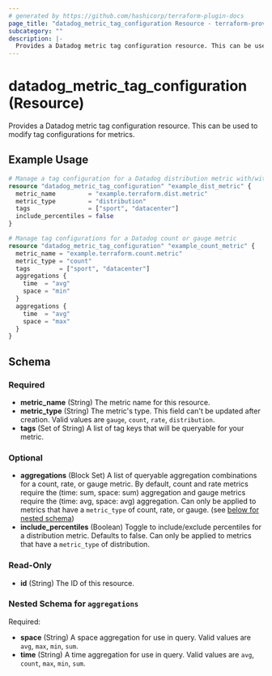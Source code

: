 ```yaml
---
# generated by https://github.com/hashicorp/terraform-plugin-docs
page_title: "datadog_metric_tag_configuration Resource - terraform-provider-datadog"
subcategory: ""
description: |-
  Provides a Datadog metric tag configuration resource. This can be used to modify tag configurations for metrics.
---
```


# datadog_metric_tag_configuration (Resource)

Provides a Datadog metric tag configuration resource. This can be used to modify tag configurations for metrics.

## Example Usage

```terraform
# Manage a tag configuration for a Datadog distribution metric with/without percentiles
resource "datadog_metric_tag_configuration" "example_dist_metric" {
  metric_name         = "example.terraform.dist.metric"
  metric_type         = "distribution"
  tags                = ["sport", "datacenter"]
  include_percentiles = false
}

# Manage tag configurations for a Datadog count or gauge metric
resource "datadog_metric_tag_configuration" "example_count_metric" {
  metric_name = "example.terraform.count.metric"
  metric_type = "count"
  tags        = ["sport", "datacenter"]
  aggregations {
    time  = "avg"
    space = "min"
  }
  aggregations {
    time  = "avg"
    space = "max"
  }
}
```

<!-- schema generated by tfplugindocs -->
## Schema

### Required

- **metric_name** (String) The metric name for this resource.
- **metric_type** (String) The metric's type. This field can't be updated after creation. Valid values are `gauge`, `count`, `rate`, `distribution`.
- **tags** (Set of String) A list of tag keys that will be queryable for your metric.

### Optional

- **aggregations** (Block Set) A list of queryable aggregation combinations for a count, rate, or gauge metric. By default, count and rate metrics require the (time: sum, space: sum) aggregation and gauge metrics require the (time: avg, space: avg) aggregation. Can only be applied to metrics that have a `metric_type` of count, rate, or gauge. (see [below for nested schema](#nestedblock--aggregations))
- **include_percentiles** (Boolean) Toggle to include/exclude percentiles for a distribution metric. Defaults to false. Can only be applied to metrics that have a `metric_type` of distribution.

### Read-Only

- **id** (String) The ID of this resource.

<a id="nestedblock--aggregations"></a>
### Nested Schema for `aggregations`

Required:

- **space** (String) A space aggregation for use in query. Valid values are `avg`, `max`, `min`, `sum`.
- **time** (String) A time aggregation for use in query. Valid values are `avg`, `count`, `max`, `min`, `sum`.



